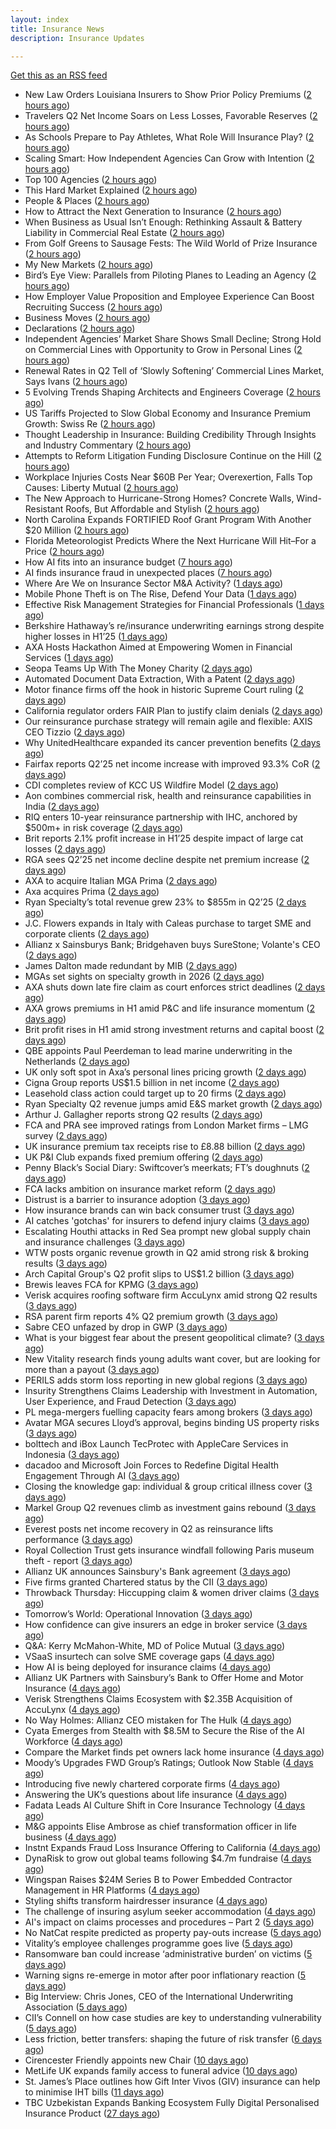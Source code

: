 ```yaml
---
layout: index
title: Insurance News
description: Insurance Updates

---
```


[Get this as an RSS feed](/insurance.rss)

<!-- news_marker starts -->
- New Law Orders Louisiana Insurers to Show Prior Policy Premiums ([2 hours ago](https://www.insurancejournal.com/magazines/mag-features/2025/08/04/834138.htm))
- Travelers Q2 Net Income Soars on Less Losses, Favorable Reserves ([2 hours ago](https://www.insurancejournal.com/magazines/mag-features/2025/08/04/834137.htm))
- As Schools Prepare to Pay Athletes, What Role Will Insurance Play? ([2 hours ago](https://www.insurancejournal.com/magazines/mag-features/2025/08/04/834136.htm))
- Scaling Smart: How Independent Agencies Can Grow with Intention ([2 hours ago](https://www.insurancejournal.com/magazines/mag-features/2025/08/04/834135.htm))
- Top 100 Agencies ([2 hours ago](https://www.insurancejournal.com/magazines/mag-editorsnote/2025/08/04/834134.htm))
- This Hard Market Explained ([2 hours ago](https://www.insurancejournal.com/magazines/mag-features/2025/08/04/834133.htm))
- People & Places ([2 hours ago](https://www.insurancejournal.com/magazines/mag-people/2025/08/04/834132.htm))
- How to Attract the Next Generation to Insurance ([2 hours ago](https://www.insurancejournal.com/magazines/mag-features/2025/08/04/834131.htm))
- When Business as Usual Isn’t Enough: Rethinking Assault & Battery Liability in Commercial Real Estate ([2 hours ago](https://www.insurancejournal.com/magazines/mag-features/2025/08/04/834130.htm))
- From Golf Greens to Sausage Fests: The Wild World of Prize Insurance ([2 hours ago](https://www.insurancejournal.com/magazines/mag-features/2025/08/04/834129.htm))
- My New Markets ([2 hours ago](https://www.insurancejournal.com/magazines/mag-newmarkets/2025/08/04/834128.htm))
- Bird’s Eye View: Parallels from Piloting Planes to Leading an Agency ([2 hours ago](https://www.insurancejournal.com/magazines/mag-features/2025/08/04/834127.htm))
- How Employer Value Proposition and Employee Experience Can Boost Recruiting Success ([2 hours ago](https://www.insurancejournal.com/magazines/mag-features/2025/08/04/834126.htm))
- Business Moves ([2 hours ago](https://www.insurancejournal.com/magazines/mag-business-moves/2025/08/04/834125.htm))
- Declarations ([2 hours ago](https://www.insurancejournal.com/magazines/mag-declarations/2025/08/04/834124.htm))
- Independent Agencies’ Market Share Shows Small Decline; Strong Hold on Commercial Lines with Opportunity to Grow in Personal Lines ([2 hours ago](https://www.insurancejournal.com/magazines/mag-features/2025/08/04/834123.htm))
- Renewal Rates in Q2 Tell of ‘Slowly Softening’ Commercial Lines Market, Says Ivans ([2 hours ago](https://www.insurancejournal.com/magazines/mag-features/2025/08/04/834122.htm))
- 5 Evolving Trends Shaping Architects and Engineers Coverage ([2 hours ago](https://www.insurancejournal.com/magazines/mag-features/2025/08/04/834120.htm))
- US Tariffs Projected to Slow Global Economy and Insurance Premium Growth: Swiss Re ([2 hours ago](https://www.insurancejournal.com/magazines/mag-features/2025/08/04/834119.htm))
- Thought Leadership in Insurance: Building Credibility Through Insights and Industry Commentary ([2 hours ago](https://www.insurancejournal.com/magazines/mag-features/2025/08/04/834118.htm))
- Attempts to Reform Litigation Funding Disclosure Continue on the Hill ([2 hours ago](https://www.insurancejournal.com/magazines/mag-features/2025/08/04/834117.htm))
- Workplace Injuries Costs Near $60B Per Year; Overexertion, Falls Top Causes: Liberty Mutual ([2 hours ago](https://www.insurancejournal.com/magazines/mag-features/2025/08/04/834116.htm))
- The New Approach to Hurricane-Strong Homes? Concrete Walls, Wind-Resistant Roofs, But Affordable and Stylish ([2 hours ago](https://www.insurancejournal.com/magazines/mag-features/2025/08/04/834115.htm))
- North Carolina Expands FORTIFIED Roof Grant Program With Another $20 Million ([2 hours ago](https://www.insurancejournal.com/magazines/mag-features/2025/08/04/834114.htm))
- Florida Meteorologist Predicts Where the Next Hurricane Will Hit–For a Price ([2 hours ago](https://www.insurancejournal.com/magazines/mag-features/2025/08/04/834113.htm))
- How AI fits into an insurance budget ([7 hours ago](https://www.dig-in.com/list/how-ai-fits-into-an-insurance-budget))
- AI finds insurance fraud in unexpected places ([7 hours ago](https://www.dig-in.com/news/ai-finds-insurance-fraud-in-unexpected-places))
- Where Are We on Insurance Sector M&A Activity? ([1 days ago](https://insurance-edge.net/2025/08/02/where-are-we-on-insurance-sector-ma-activity-2/))
- Mobile Phone Theft is on The Rise, Defend Your Data ([1 days ago](https://insurance-edge.net/2025/08/02/mobile-phone-theft-is-on-the-rise-defend-your-data/))
- Effective Risk Management Strategies for Financial Professionals ([1 days ago](https://insurance-edge.net/2025/08/02/effective-risk-management-strategies-for-financial-professionals/))
- Berkshire Hathaway’s re/insurance underwriting earnings strong despite higher losses in H1’25 ([1 days ago](https://www.reinsurancene.ws/berkshire-hathaways-re-insurance-underwriting-earnings-strong-despite-higher-losses-in-h125/))
- AXA Hosts Hackathon Aimed at Empowering Women in Financial Services ([1 days ago](https://insurance-edge.net/2025/08/02/axa-hosts-hackathon-aimed-at-empowering-women-in-financial-services/))
- Seopa Teams Up With The Money Charity ([2 days ago](https://insurance-edge.net/2025/08/01/seopa-teams-up-with-the-money-charity/))
- Automated Document Data Extraction, With a Patent ([2 days ago](https://insurance-edge.net/2025/08/01/automated-document-data-extraction-with-a-patent/))
- Motor finance firms off the hook in historic Supreme Court ruling ([2 days ago](https://www.postonline.co.uk/news/7958301/motor-finance-firms-off-the-hook-in-historic-supreme-court-ruling))
- California regulator orders FAIR Plan to justify claim denials ([2 days ago](https://www.dig-in.com/news/regulator-orders-fair-plan-to-justify-claim-denials))
- Our reinsurance purchase strategy will remain agile and flexible: AXIS CEO Tizzio ([2 days ago](https://www.reinsurancene.ws/our-reinsurance-purchase-strategy-will-remain-agile-and-flexible-axis-ceo-tizzio/))
- Why UnitedHealthcare expanded its cancer prevention benefits ([2 days ago](https://www.dig-in.com/news/unitedhealth-is-expanding-their-cancer-care-coverage))
- Fairfax reports Q2’25 net income increase with improved 93.3% CoR ([2 days ago](https://www.reinsurancene.ws/fairfax-reports-q225-net-income-increase-with-improved-93-3-cor/))
- CDI completes review of KCC US Wildfire Model ([2 days ago](https://www.reinsurancene.ws/cdi-completes-review-of-kcc-us-wildfire-model/))
- Aon combines commercial risk, health and reinsurance capabilities in India ([2 days ago](https://www.reinsurancene.ws/aon-combines-commercial-risk-health-and-reinsurance-capabilities-in-india/))
- RIQ enters 10-year reinsurance partnership with IHC, anchored by $500m+ in risk coverage ([2 days ago](https://www.reinsurancene.ws/riq-enters-10-year-reinsurance-partnership-with-ihc-anchored-by-500m-in-risk-coverage/))
- Brit reports 2.1% profit increase in H1’25 despite impact of large cat losses ([2 days ago](https://www.reinsurancene.ws/brit-reports-2-1-profit-increase-in-h125-despite-impact-of-large-cat-losses/))
- RGA sees Q2’25 net income decline despite net premium increase ([2 days ago](https://www.reinsurancene.ws/rga-sees-q225-net-income-decline-despite-net-premium-increase/))
- AXA to acquire Italian MGA Prima ([2 days ago](https://www.reinsurancene.ws/axa-to-acquire-italian-mga-prima/))
- Axa acquires Prima ([2 days ago](https://www.postonline.co.uk/personal/7958298/axa-acquires-prima))
- Ryan Specialty’s total revenue grew 23% to $855m in Q2’25 ([2 days ago](https://www.reinsurancene.ws/ryan-specialtys-total-revenue-grew-23-to-855m-in-q225/))
- J.C. Flowers expands in Italy with Caleas purchase to target SME and corporate clients ([2 days ago](https://www.insurancebusinessmag.com/uk/news/mergers-acquisitions/j-c--flowers-expands-in-italy-with-caleas-purchase-to-target-sme-and-corporate-clients-544746.aspx))
- Allianz x Sainsburys Bank; Bridgehaven buys SureStone; Volante's CEO ([2 days ago](https://www.postonline.co.uk/news/7958277/allianz-x-sainsburys-bank-bridgehaven-buys-surestone-volantes-ceo))
- James Dalton made redundant by MIB ([2 days ago](https://www.postonline.co.uk/news/7958287/james-dalton-made-redundant-by-mib))
- MGAs set sights on specialty growth in 2026 ([2 days ago](https://www.insurancebusinessmag.com/uk/news/breaking-news/mgas-set-sights-on-specialty-growth-in-2026-544736.aspx))
- AXA shuts down late fire claim as court enforces strict deadlines ([2 days ago](https://www.insurancebusinessmag.com/uk/news/property-insurance/axa-shuts-down-late-fire-claim-as-court-enforces-strict-deadlines-544735.aspx))
- AXA grows premiums in H1 amid P&C and life insurance momentum ([2 days ago](https://www.insurancebusinessmag.com/uk/news/breaking-news/axa-grows-premiums-in-h1-amid-pandc-and-life-insurance-momentum-544700.aspx))
- Brit profit rises in H1 amid strong investment returns and capital boost ([2 days ago](https://www.insurancebusinessmag.com/uk/news/breaking-news/brit-profit-rises-in-h1-amid-strong-investment-returns-and-capital-boost-544717.aspx))
- QBE appoints Paul Peerdeman to lead marine underwriting in the Netherlands ([2 days ago](https://www.insurancebusinessmag.com/uk/news/marine/qbe-appoints-paul-peerdeman-to-lead-marine-underwriting-in-the-netherlands-544713.aspx))
- UK only soft spot in Axa’s personal lines pricing growth ([2 days ago](https://www.postonline.co.uk/news/7958294/uk-only-soft-spot-in-axa%E2%80%99s-personal-lines-pricing-growth))
- Cigna Group reports US$1.5 billion in net income ([2 days ago](https://www.insurancebusinessmag.com/uk/news/life-insurance/cigna-group-reports-us1-5-billion-in-net-income-544720.aspx))
- Leasehold class action could target up to 20 firms ([2 days ago](https://www.postonline.co.uk/news/7958278/leasehold-class-action-could-target-up-to-20-firms))
- Ryan Specialty Q2 revenue jumps amid E&S market growth ([2 days ago](https://www.insurancebusinessmag.com/uk/news/breaking-news/ryan-specialty-q2-revenue-jumps-amid-eands-market-growth-544714.aspx))
- Arthur J. Gallagher reports strong Q2 results ([2 days ago](https://www.insurancebusinessmag.com/uk/news/breaking-news/arthur-j--gallagher-reports-strong-q2-results-544692.aspx))
- FCA and PRA see improved ratings from London Market firms – LMG survey ([2 days ago](https://www.insurancebusinessmag.com/uk/news/breaking-news/fca-and-pra-see-improved-ratings-from-london-market-firms--lmg-survey-544691.aspx))
- UK insurance premium tax receipts rise to £8.88 billion ([2 days ago](https://www.insurancebusinessmag.com/uk/news/breaking-news/uk-insurance-premium-tax-receipts-rise-to-8-88-billion-544690.aspx))
- UK P&I Club expands fixed premium offering ([2 days ago](https://www.insurancebusinessmag.com/uk/news/marine/uk-pandi-club-expands-fixed-premium-offering-544689.aspx))
- Penny Black’s Social Diary: Swiftcover’s meerkats; FT’s doughnuts ([2 days ago](https://www.postonline.co.uk/people/7958038/penny-black%E2%80%99s-social-diary-swiftcover%E2%80%99s-meerkats-ft%E2%80%99s-doughnuts))
- FCA lacks ambition on insurance market reform ([2 days ago](https://www.postonline.co.uk/regulation/7958245/fca-lacks-ambition-on-insurance-market-reform))
- Distrust is a barrier to insurance adoption ([3 days ago](https://www.dig-in.com/opinion/distrust-is-a-barrier-to-insurance-adoption))
- How insurance brands can win back consumer trust ([3 days ago](https://www.dig-in.com/opinion/how-insurance-brands-can-win-back-consumer-trust))
- AI catches 'gotchas' for insurers to defend injury claims ([3 days ago](https://www.dig-in.com/news/ai-catches-gotchas-for-insurers-to-defend-injury-claims))
- Escalating Houthi attacks in Red Sea prompt new global supply chain and insurance challenges ([3 days ago](https://www.insurancebusinessmag.com/uk/news/marine/escalating-houthi-attacks-in-red-sea-prompt-new-global-supply-chain-and-insurance-challenges-544622.aspx))
- WTW posts organic revenue growth in Q2 amid strong risk & broking results ([3 days ago](https://www.insurancebusinessmag.com/uk/news/breaking-news/wtw-posts-organic-revenue-growth-in-q2-amid-strong-risk-and-broking-results-544566.aspx))
- Arch Capital Group's Q2 profit slips to US$1.2 billion ([3 days ago](https://www.insurancebusinessmag.com/uk/news/breaking-news/arch-capital-groups-q2-profit-slips-to-us1-2-billion-544517.aspx))
- Brewis leaves FCA for KPMG ([3 days ago](https://www.postonline.co.uk/news/7958288/brewis-leaves-fca-for-kpmg))
- Verisk acquires roofing software firm AccuLynx amid strong Q2 results ([3 days ago](https://www.insurancebusinessmag.com/uk/news/technology/verisk-acquires-roofing-software-firm-acculynx-amid-strong-q2-results-544512.aspx))
- RSA parent firm reports 4% Q2 premium growth ([3 days ago](https://www.insurancebusinessmag.com/uk/news/breaking-news/rsa-parent-firm-reports-4-q2-premium-growth-544509.aspx))
- Sabre CEO unfazed by drop in GWP ([3 days ago](https://www.postonline.co.uk/news/7958286/sabre-ceo-unfazed-by-drop-in-gwp))
- What is your biggest fear about the present geopolitical climate? ([3 days ago](https://www.insurancebusinessmag.com/uk/tv/what-is-your-biggest-fear-about-the-present-geopolitical-climate-544507.aspx))
- New Vitality research finds young adults want cover, but are looking for more than a payout ([3 days ago](https://ifamagazine.com/new-vitality-research-finds-young-adults-want-cover-but-are-looking-for-more-than-a-payout/))
- PERILS adds storm loss reporting in new global regions ([3 days ago](https://www.insurancebusinessmag.com/uk/news/breaking-news/perils-adds-storm-loss-reporting-in-new-global-regions-544580.aspx))
- Insurity Strengthens Claims Leadership with Investment in Automation, User Experience, and Fraud Detection ([3 days ago](https://www.insurtechinsights.com/insurity-strengthens-claims-leadership-with-investment-in-automation-user-experience-and-fraud-detection/))
- PL mega-mergers fuelling capacity fears among brokers ([3 days ago](https://www.postonline.co.uk/broker/7958268/pl-mega-mergers-fuelling-capacity-fears-among-brokers))
- Avatar MGA secures Lloyd’s approval, begins binding US property risks ([3 days ago](https://www.insurancebusinessmag.com/uk/news/breaking-news/avatar-mga-secures-lloyds-approval-begins-binding-us-property-risks-544501.aspx))
- bolttech and iBox Launch TecProtec with AppleCare Services in Indonesia ([3 days ago](https://www.insurtechinsights.com/bolttech-and-ibox-launch-tecprotec-with-applecare-services-in-indonesia/))
- dacadoo and Microsoft Join Forces to Redefine Digital Health Engagement Through AI ([3 days ago](https://www.insurtechinsights.com/dacadoo-and-microsoft-join-forces-to-redefine-digital-health-engagement-through-ai/))
- Closing the knowledge gap: individual & group critical illness cover ([3 days ago](https://ifamagazine.com/closing-the-knowledge-gap-individual-group-critical-illness-cover/))
- Markel Group Q2 revenues climb as investment gains rebound ([3 days ago](https://www.insurancebusinessmag.com/uk/news/breaking-news/markel-group-q2-revenues-climb-as-investment-gains-rebound-544488.aspx))
- Everest posts net income recovery in Q2 as reinsurance lifts performance ([3 days ago](https://www.insurancebusinessmag.com/uk/news/breaking-news/everest-posts-net-income-recovery-in-q2-as-reinsurance-lifts-performance-544480.aspx))
- Royal Collection Trust gets insurance windfall following Paris museum theft - report ([3 days ago](https://www.insurancebusinessmag.com/uk/news/breaking-news/royal-collection-trust-gets-insurance-windfall-following-paris-museum-theft--report-544479.aspx))
- Allianz UK announces Sainsbury's Bank agreement ([3 days ago](https://www.insurancebusinessmag.com/uk/news/property-insurance/allianz-uk-announces-sainsburys-bank-agreement-544477.aspx))
- Five firms granted Chartered status by the CII ([3 days ago](https://www.insurancebusinessmag.com/uk/news/breaking-news/five-firms-granted-chartered-status-by-the-cii-544476.aspx))
- Throwback Thursday: Hiccupping claim & women driver claims ([3 days ago](https://www.postonline.co.uk/personal/7956737/throwback-thursday-hiccupping-claim-women-driver-claims))
- Tomorrow’s World: Operational Innovation ([3 days ago](https://www.postonline.co.uk/personal/7958049/tomorrow%E2%80%99s-world-operational-innovation))
- How confidence can give insurers an edge in broker service ([3 days ago](https://www.postonline.co.uk/commercial/7958281/how-confidence-can-give-insurers-an-edge-in-broker-service))
- Q&A: Kerry McMahon-White, MD of Police Mutual ([3 days ago](https://www.postonline.co.uk/personal/7957854/qa-kerry-mcmahon-white-md-of-police-mutual))
- VSaaS insurtech can solve SME coverage gaps ([4 days ago](https://www.dig-in.com/news/vsaas-insurtech-can-solve-sme-coverage-gaps))
- How AI is being deployed for insurance claims ([4 days ago](https://www.dig-in.com/list/how-ai-is-being-deployed-for-insurance-claims))
- Allianz UK Partners with Sainsbury’s Bank to Offer Home and Motor Insurance ([4 days ago](https://www.insurtechinsights.com/allianz-uk-partners-with-sainsburys-bank-to-offer-home-and-motor-insurance/))
- Verisk Strengthens Claims Ecosystem with $2.35B Acquisition of AccuLynx ([4 days ago](https://www.insurtechinsights.com/verisk-strengthens-claims-ecosystem-with-2-35b-acquisition-of-acculynx/))
- No Way Holmes: Allianz CEO mistaken for The Hulk ([4 days ago](https://www.postonline.co.uk/news/7958276/no-way-holmes-allianz-ceo-mistaken-for-the-hulk))
- Cyata Emerges from Stealth with $8.5M to Secure the Rise of the AI Workforce ([4 days ago](https://www.insurtechinsights.com/cyata-emerges-from-stealth-with-8-5m-to-secure-the-rise-of-the-ai-workforce/))
- Compare the Market finds pet owners lack home insurance ([4 days ago](https://www.postonline.co.uk/news/7958275/compare-the-market-finds-pet-owners-lack-home-insurance))
- Moody’s Upgrades FWD Group’s Ratings; Outlook Now Stable ([4 days ago](https://www.insurtechinsights.com/moodys-upgrades-fwd-groups-ratings-outlook-now-stable/))
- Introducing five newly chartered corporate firms ([4 days ago](https://ifamagazine.com/introducing-five-newly-chartered-corporate-firms/))
- Answering the UK’s questions about life insurance ([4 days ago](https://ifamagazine.com/answering-the-uks-questions-about-life-insurance/))
- Fadata Leads AI Culture Shift in Core Insurance Technology ([4 days ago](https://www.insurtechinsights.com/fadata-leads-ai-culture-shift-in-core-insurance-technology/))
- M&G appoints Elise Ambrose as chief transformation officer in life business ([4 days ago](https://ifamagazine.com/mg-appoints-elise-ambrose-as-chief-transformation-officer-in-life-business/))
- Instnt Expands Fraud Loss Insurance Offering to California ([4 days ago](https://www.insurtechinsights.com/instnt-expands-fraud-loss-insurance-offering-to-california/))
- DynaRisk to grow out global teams following $4.7m fundraise ([4 days ago](https://www.postonline.co.uk/news/7958270/dynarisk-to-grow-out-global-teams-following-47m-fundraise))
- Wingspan Raises $24M Series B to Power Embedded Contractor Management in HR Platforms ([4 days ago](https://www.insurtechinsights.com/wingspan-raises-24m-series-b-to-power-embedded-contractor-management-in-hr-platforms/))
- Styling shifts transform hairdresser insurance ([4 days ago](https://www.postonline.co.uk/commercial/7957886/styling-shifts-transform-hairdresser-insurance))
- The challenge of insuring asylum seeker accommodation ([4 days ago](https://www.postonline.co.uk/commercial/7957907/the-challenge-of-insuring-asylum-seeker-accommodation))
- AI's impact on claims processes and procedures – Part 2 ([5 days ago](https://www.dig-in.com/news/ais-impact-on-claims-processes-and-procedures-part-2))
- No NatCat respite predicted as property pay-outs increase ([5 days ago](https://www.postonline.co.uk/news/7958264/no-natcat-respite-predicted-as-property-pay-outs-increase))
- Vitality’s employee challenges programme goes live ([5 days ago](https://ifamagazine.com/vitalitys-employee-challenges-programme-goes-live/))
- Ransomware ban could increase ‘administrative burden’ on victims ([5 days ago](https://www.postonline.co.uk/technology/7958256/ransomware-ban-could-increase-%E2%80%98administrative-burden%E2%80%99-on-victims))
- Warning signs re-emerge in motor after poor inflationary reaction ([5 days ago](https://www.postonline.co.uk/news/7958258/warning-signs-re-emerge-in-motor-after-poor-inflationary-reaction))
- Big Interview: Chris Jones, CEO of the International Underwriting Association ([5 days ago](https://www.postonline.co.uk/lloyd%E2%80%99slondon/7957895/big-interview-chris-jones-ceo-of-the-international-underwriting-association))
- CII’s Connell on how case studies are key to understanding vulnerability ([5 days ago](https://www.postonline.co.uk/regulation/7958016/ciis-connell-on-how-case-studies-are-key-to-understanding-vulnerability))
- Less friction, better transfers: shaping the future of risk transfer ([6 days ago](https://ifamagazine.com/less-friction-better-transfers-shaping-the-future-of-risk-transfer/))
- Cirencester Friendly appoints new Chair ([10 days ago](https://ifamagazine.com/cirencester-friendly-appoints-new-chair/))
- MetLife UK expands family access to funeral advice ([10 days ago](https://ifamagazine.com/metlife-uk-expands-family-access-to-funeral-advice/))
- St. James’s Place outlines how Gift Inter Vivos (GIV) insurance can help to minimise IHT bills ([11 days ago](https://ifamagazine.com/st-jamess-place-outlines-how-gift-inter-vivos-giv-insurance-can-help-to-minimise-iht-bills/))
- TBC Uzbekistan Expands Banking Ecosystem Fully Digital Personalised Insurance Product ([27 days ago](https://thefintechtimes.com/tbc-uzbekistan-launches-fully-digital-personalised-insurance-product/))

<!-- news_marker ends -->
